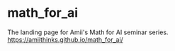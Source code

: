 # math_for_ai
The landing page for Amii's Math for AI seminar series.  https://amiithinks.github.io/math_for_ai/
